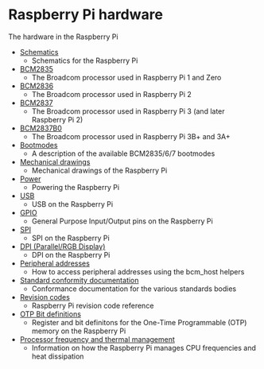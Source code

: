 # Raspberry Pi hardware

The hardware in the Raspberry Pi

- [Schematics](./schematics)
    - Schematics for the Raspberry Pi
- [BCM2835](./bcm2835)
    - The Broadcom processor used in Raspberry Pi 1 and Zero
- [BCM2836](./bcm2836)
    - The Broadcom processor used in Raspberry Pi 2
- [BCM2837](./bcm2837)
    - The Broadcom processor used in Raspberry Pi 3 (and later Raspberry Pi 2)
- [BCM2837B0](./bcm2837b0)
    - The Broadcom processor used in Raspberry Pi 3B+ and 3A+
- [Bootmodes](./bootmodes)
    - A description of the available BCM2835/6/7 bootmodes
- [Mechanical drawings](./mechanical)
    - Mechanical drawings of the Raspberry Pi
- [Power](./power)
    - Powering the Raspberry Pi
- [USB](./usb)
    - USB on the Raspberry Pi
- [GPIO](./gpio)
    - General Purpose Input/Output pins on the Raspberry Pi
- [SPI](./spi)
    - SPI on the Raspberry Pi
- [DPI (Parallel/RGB Display)](./dpi)
    - DPI on the Raspberry Pi
- [Peripheral addresses](./peripheral_addresses.md)
    - How to access peripheral addresses using the bcm_host helpers
- [Standard conformity documentation](./conformity.md)
    - Conformance documentation for the various standards bodies
- [Revision codes](./revision-codes)
    - Raspberry Pi revision code reference
- [OTP Bit definitions](./otpbits.md)
    - Register and bit definitons for the One-Time Programmable (OTP) memory on the Raspberry Pi
- [Processor frequency and thermal management](./frequency-management.md)
    - Information on how the Raspberry Pi manages CPU frequencies and heat dissipation
